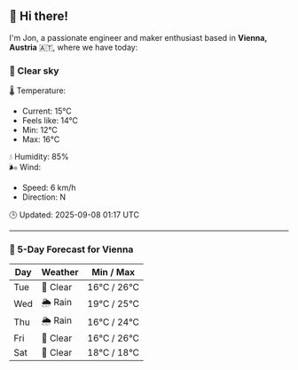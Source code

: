 ## 👋 Hi there!

I'm Jon, a passionate engineer and maker enthusiast based in **Vienna, Austria** 🇦🇹, where we have today:

### 🌙 Clear sky 

🌡️ Temperature: 
* Current: 15°C
* Feels like: 14°C
* Min: 12°C 
* Max: 16°C  

💧 Humidity: 85%  
🌬️ Wind: 
* Speed: 6 km/h 
* Direction: N  

🕒 Updated: 2025-09-08 01:17 UTC

---

### 📅 5-Day Forecast for Vienna

| Day | Weather | Min / Max |
|-----|---------|------------|
| Tue | 🌙 Clear | 16°C / 26°C |
| Wed | 🌦️ Rain | 19°C / 25°C |
| Thu | 🌦️ Rain | 16°C / 24°C |
| Fri | 🌙 Clear | 16°C / 26°C |
| Sat | 🌙 Clear | 18°C / 18°C |
